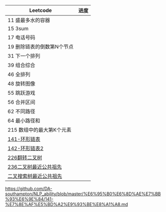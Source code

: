 | Leetcode                                       | 进度         |
| ------------------------------------------------------------ | ------------ |
|         11 盛最多水的容器                            | |    
|         15 3sum                    | |     
|         17 电话号码            | |   
|         19 删除链表的倒数第N个节点    | | 
|         31 下一个排列    | | 
|         39 组合综合  | | 
|         46 全排列  | | 
|         48 旋转图像  | | 
|         55 跳跃游戏  | | 
|         56 合并区间 | | 
|         62 不同路径  | | 
|         64 最小路径和  | | 
|         215 数组中的最大第K个元素  | | 
|         [141-环形链表](https://github.com/DA-southampton/NLP_ability/blob/master/%E6%95%B0%E6%8D%AE%E7%BB%93%E6%9E%84/141-%E7%8E%AF%E5%BD%A2%E9%93%BE%E8%A1%A8.md)  | | 
|         [142-环形链表2](https://github.com/DA-southampton/NLP_ability/blob/master/%E6%95%B0%E6%8D%AE%E7%BB%93%E6%9E%84/142-%E7%8E%AF%E5%BD%A2%E9%93%BE%E8%A1%A8%E4%BA%8C.md)  | | 
|         [226翻转二叉树](https://github.com/DA-southampton/NLP_ability/blob/master/%E6%95%B0%E6%8D%AE%E7%BB%93%E6%9E%84/226-%E7%BF%BB%E8%BD%AC%E4%BA%8C%E5%8F%89%E6%A0%91.md)  | | 
|         [236二叉树最近公共祖先](https://github.com/DA-southampton/NLP_ability/blob/master/%E6%95%B0%E6%8D%AE%E7%BB%93%E6%9E%84/236-%E4%BA%8C%E5%8F%89%E6%A0%91%E7%9A%84%E6%9C%80%E8%BF%91%E5%85%AC%E5%85%B1%E7%A5%96%E5%85%88.md)  | | 
|[二叉搜索树最近公共祖先](https://github.com/DA-southampton/NLP_ability/blob/master/%E6%95%B0%E6%8D%AE%E7%BB%93%E6%9E%84/68-%E4%BA%8C%E5%8F%89%E6%90%9C%E7%B4%A2%E6%A0%91%E6%9C%80%E8%BF%91%E5%85%AC%E5%85%B1%E7%A5%96%E5%85%88.md)||


https://github.com/DA-southampton/NLP_ability/blob/master/%E6%95%B0%E6%8D%AE%E7%BB%93%E6%9E%84/141-%E7%8E%AF%E5%BD%A2%E9%93%BE%E8%A1%A8.md
